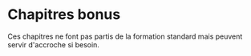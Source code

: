 # Chapitres bonus

Ces chapitres ne font pas partis de la formation standard mais peuvent servir d'accroche si besoin.
